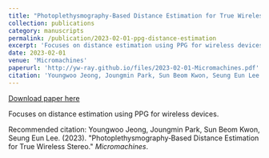 ```yaml
---
title: "Photoplethysmography‑Based Distance Estimation for True Wireless Stereo"
collection: publications
category: manuscripts
permalink: /publication/2023-02-01-ppg-distance-estimation
excerpt: 'Focuses on distance estimation using PPG for wireless devices.'
date: 2023-02-01
venue: 'Micromachines'
paperurl: 'http://yw-ray.github.io/files/2023-02-01-Micromachines.pdf'
citation: 'Youngwoo Jeong, Joungmin Park, Sun Beom Kwon, Seung Eun Lee. (2023). &quot;Photoplethysmography‑Based Distance Estimation for True Wireless Stereo.&quot; <i>Micromachines</i>.'
---
```


<a href='http://yw-ray.github.io/files/2023-02-01-Micromachines.pdf'>Download paper here</a>

Focuses on distance estimation using PPG for wireless devices.

Recommended citation: Youngwoo Jeong, Joungmin Park, Sun Beom Kwon, Seung Eun Lee. (2023). "Photoplethysmography‑Based Distance Estimation for True Wireless Stereo." <i>Micromachines</i>.
